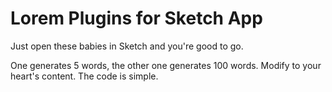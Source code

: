 # Lorem Plugins for Sketch App

Just open these babies in Sketch and you're good to go.

One generates 5 words, the other one generates 100 words. Modify to your heart's content. The code is simple.
